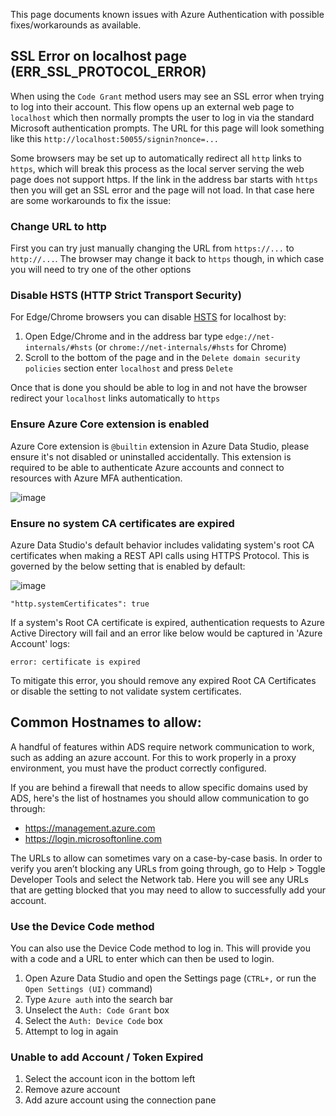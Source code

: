 This page documents known issues with Azure Authentication with possible fixes/workarounds as available.

## SSL Error on localhost page (ERR_SSL_PROTOCOL_ERROR)

When using the `Code Grant` method users may see an SSL error when trying to log into their account. This flow opens up an external web page to `localhost` which then normally prompts the user to log in via the standard Microsoft authentication prompts. The URL for this page will look something like this `http://localhost:50055/signin?nonce=...`

Some browsers may be set up to automatically redirect all `http` links to `https`, which will break this process as the local server serving the web page does not support https. If the link in the address bar starts with `https` then you will get an SSL error and the page will not load. In that case here are some workarounds to fix the issue:

### Change URL to http

First you can try just manually changing the URL from `https://...` to `http://...`. The browser may change it back to `https` though, in which case you will need to try one of the other options

### Disable HSTS (HTTP Strict Transport Security)

For Edge/Chrome browsers you can disable [HSTS](https://www.chromium.org/hsts/) for localhost by:

1. Open Edge/Chrome and in the address bar type `edge://net-internals/#hsts` (or `chrome://net-internals/#hsts` for Chrome)
2. Scroll to the bottom of the page and in the `Delete domain security policies` section enter `localhost` and press `Delete`

Once that is done you should be able to log in and not have the browser redirect your `localhost` links automatically to `https`

### Ensure Azure Core extension is enabled

Azure Core extension is `@builtin` extension in Azure Data Studio, please ensure it's not disabled or uninstalled accidentally. This extension is required to be able to authenticate Azure accounts and connect to resources with Azure MFA authentication.

![image](https://user-images.githubusercontent.com/13396919/223286529-94f08db5-5074-4adb-9b5f-1e1418206e69.png)

### Ensure no system CA certificates are expired

Azure Data Studio's default behavior includes validating system's root CA certificates when making a REST API calls using HTTPS Protocol. This is governed by the below setting that is enabled by default:

![image](https://user-images.githubusercontent.com/13396919/236073624-26d2f007-3409-4a1c-abea-8d5479c512f2.png)

```
"http.systemCertificates": true
```

If a system's Root CA certificate is expired, authentication requests to Azure Active Directory will fail and an error like below would be captured in 'Azure Account' logs:

`error: certificate is expired`

To mitigate this error, you should remove any expired Root CA Certificates or disable the setting to not validate system certificates.

## Common Hostnames to allow:
A handful of features within ADS require network communication to work, such as adding an azure account. For this to work properly in a proxy environment, you must have the product correctly configured. 

If you are behind a firewall that needs to allow specific domains used by ADS, here's the list of hostnames you should allow communication to go through: 

- https://management.azure.com 
- https://login.microsoftonline.com 

The URLs to allow can sometimes vary on a case-by-case basis.  In order to verify you aren’t blocking any URLs from going through, go to Help > Toggle Developer Tools and select the Network tab.  Here you will see any URLs that are getting blocked that you may need to allow to successfully add your account. 

### Use the Device Code method

You can also use the Device Code method to log in. This will provide you with a code and a URL to enter which can then be used to login.

1. Open Azure Data Studio and open the Settings page (`CTRL+,` or run the `Open Settings (UI)` command)
2. Type `Azure auth` into the search bar 
3. Unselect the `Auth: Code Grant` box
4. Select the `Auth: Device Code` box
5. Attempt to log in again

### Unable to add Account / Token Expired

1. Select the account icon in the bottom left
2. Remove azure account
3. Add azure account using the connection pane